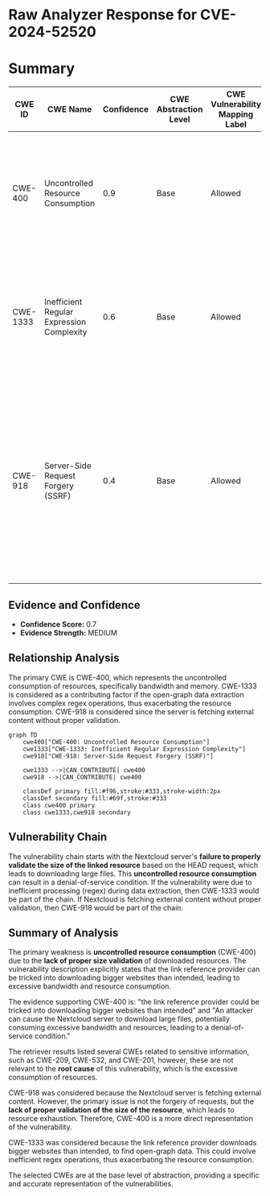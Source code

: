 # Raw Analyzer Response for CVE-2024-52520

# Summary
| CWE ID | CWE Name | Confidence | CWE Abstraction Level | CWE Vulnerability Mapping Label | CWE-Vulnerability Mapping Notes |
|---|---|---|---|---|---|
| CWE-400 | Uncontrolled Resource Consumption | 0.9 | Base | Allowed | Primary CWE. The Nextcloud server consumes excessive bandwidth and resources due to downloading large files. |
| CWE-1333 | Inefficient Regular Expression Complexity | 0.6 | Base | Allowed | Secondary candidate. The link reference provider downloads bigger websites than intended, to find open-graph data. |
| CWE-918 | Server-Side Request Forgery (SSRF) | 0.4 | Base | Allowed | Secondary candidate. The web server receives a URL from an upstream component and retrieves the contents of this URL, but it does not sufficiently ensure that the request is being sent to the expected destination. |

## Evidence and Confidence

*   **Confidence Score:** 0.7
*   **Evidence Strength:** MEDIUM

## Relationship Analysis
The primary CWE is CWE-400, which represents the uncontrolled consumption of resources, specifically bandwidth and memory. CWE-1333 is considered as a contributing factor if the open-graph data extraction involves complex regex operations, thus exacerbating the resource consumption. CWE-918 is considered since the server is fetching external content without proper validation.

```mermaid
graph TD
    cwe400["CWE-400: Uncontrolled Resource Consumption"]
    cwe1333["CWE-1333: Inefficient Regular Expression Complexity"]
    cwe918["CWE-918: Server-Side Request Forgery (SSRF)"]
    
    cwe1333 -->|CAN_CONTRIBUTE| cwe400
    cwe918 -->|CAN_CONTRIBUTE| cwe400
    
    classDef primary fill:#f96,stroke:#333,stroke-width:2px
    classDef secondary fill:#69f,stroke:#333
    class cwe400 primary
    class cwe1333,cwe918 secondary
```

## Vulnerability Chain
The vulnerability chain starts with the Nextcloud server's **failure to properly validate the size of the linked resource** based on the HEAD request, which leads to downloading large files. This **uncontrolled resource consumption** can result in a denial-of-service condition. If the vulnerability were due to inefficient processing (regex) during data extraction, then CWE-1333 would be part of the chain. If Nextcloud is fetching external content without proper validation, then CWE-918 would be part of the chain.

## Summary of Analysis
The primary weakness is **uncontrolled resource consumption** (CWE-400) due to the **lack of proper size validation** of downloaded resources. The vulnerability description explicitly states that the link reference provider can be tricked into downloading bigger websites than intended, leading to excessive bandwidth and resource consumption.

The evidence supporting CWE-400 is: "the link reference provider could be tricked into downloading bigger websites than intended" and "An attacker can cause the Nextcloud server to download large files, potentially consuming excessive bandwidth and resources, leading to a denial-of-service condition."

The retriever results listed several CWEs related to sensitive information, such as CWE-209, CWE-532, and CWE-201, however, these are not relevant to the **root cause** of this vulnerability, which is the excessive consumption of resources.

CWE-918 was considered because the Nextcloud server is fetching external content. However, the primary issue is not the forgery of requests, but the **lack of proper validation of the size of the resource**, which leads to resource exhaustion. Therefore, CWE-400 is a more direct representation of the vulnerability.

CWE-1333 was considered because the link reference provider downloads bigger websites than intended, to find open-graph data. This could involve inefficient regex operations, thus exacerbating the resource consumption.

The selected CWEs are at the base level of abstraction, providing a specific and accurate representation of the vulnerabilities.